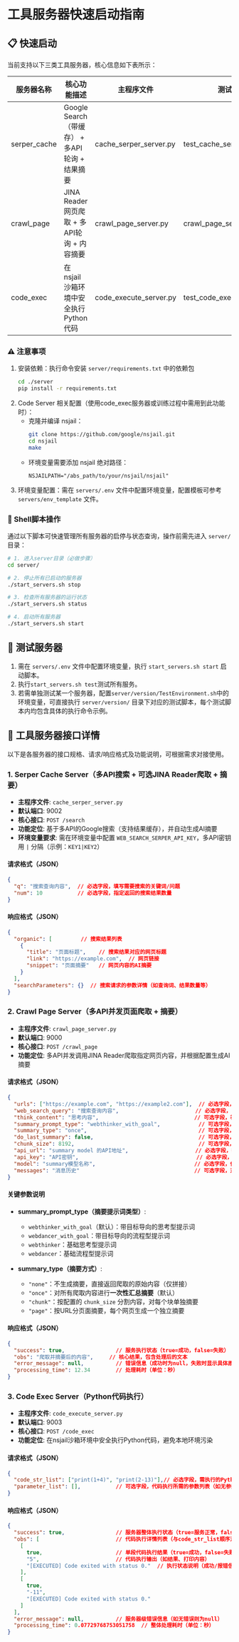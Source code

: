 # 工具服务器快速启动指南

## 📋 快速启动
当前支持以下三类工具服务器，核心信息如下表所示：

| 服务器名称       | 核心功能描述                                                                 | 主程序文件                | 测试文件                  |
| ---------------- | ---------------------------------------------------------------------------- | ------------------------- | ------------------------- |
| serper_cache     | Google Search（带缓存） + 多API轮询 + 结果摘要                               | cache_serper_server.py    | test_cache_serper_server.py|
| crawl_page       | JINA Reader网页爬取 + 多API轮询 + 内容摘要                                   | crawl_page_server.py      | crawl_page_server_test.py |
| code_exec        | 在nsjail沙箱环境中安全执行Python代码                                          | code_execute_server.py    | test_code_execute_server.py|


### ⚠️ 注意事项
1. 安装依赖：执行命令安装 `server/requirements.txt` 中的依赖包
    ```bash
    cd ./server
    pip install -r requirements.txt
    ```
2. Code Server 相关配置（使用code_exec服务器或训练过程中需用到此功能时）：
   - 克隆并编译 nsjail：
     ```bash
     git clone https://github.com/google/nsjail.git
     cd nsjail
     make
     ```
   - 环境变量需要添加 nsjail 绝对路径：
     ```
     NSJAILPATH="/abs_path/to/your/nsjail/nsjail"
     ```
3. 环境变量配置：需在 `servers/.env` 文件中配置环境变量，配置模板可参考 `servers/env_template` 文件。


### 🚀 Shell脚本操作
通过以下脚本可快速管理所有服务器的启停与状态查询，操作前需先进入 `server/` 目录：

```bash
# 1. 进入server目录（必做步骤）
cd server/

# 2. 停止所有已启动的服务器
./start_servers.sh stop

# 3. 检查所有服务器的运行状态
./start_servers.sh status

# 4. 启动所有服务器
./start_servers.sh start
```


## 🧪 测试服务器
1. 需在 `servers/.env` 文件中配置环境变量，执行 `start_servers.sh start` 启动脚本。
2. 执行`start_servers.sh test`测试所有服务。
3. 若需单独测试某一个服务器，配置`server/version/TestEnvironment.sh`中的环境变量，可直接执行 `server/version/` 目录下对应的测试脚本，每个测试脚本内均包含具体的执行命令示例。


## 🔌 工具服务器接口详情
以下是各服务器的接口规格、请求/响应格式及功能说明，可根据需求对接使用。

### 1. Serper Cache Server（多API搜索 + 可选JINA Reader爬取 + 摘要）
- **主程序文件**: `cache_serper_server.py`
- **默认端口**: 9002
- **核心接口**: `POST /search`
- **功能定位**: 基于多API的Google搜索（支持结果缓存），并自动生成AI摘要
- **环境变量要求**: 需在环境变量中配置 `WEB_SEARCH_SERPER_API_KEY`，多API密钥用 `|` 分隔（示例：`KEY1|KEY2`）

#### 请求格式（JSON）
```json
{
  "q": "搜索查询内容",  // 必选字段，填写需要搜索的关键词/问题
  "num": 10           // 必选字段，指定返回的搜索结果数量
}
```

#### 响应格式（JSON）
```json
{
  "organic": [         // 搜索结果列表
    {
      "title": "页面标题",    // 搜索结果对应的网页标题
      "link": "https://example.com",  // 网页链接
      "snippet": "页面摘要"   // 网页内容的AI摘要
    }
  ],
  "searchParameters": {}  // 搜索请求的参数详情（如查询词、结果数量等）
}
```


### 2. Crawl Page Server（多API并发页面爬取 + 摘要）
- **主程序文件**: `crawl_page_server.py`
- **默认端口**: 9000
- **核心接口**: `POST /crawl_page`
- **功能定位**: 多API并发调用JINA Reader爬取指定网页内容，并根据配置生成AI摘要

#### 请求格式（JSON）
```json
{
  "urls": ["https://example.com", "https://example2.com"],  // 必选字段，需爬取的网页URL列表
  "web_search_query": "搜索查询内容",                        // 必选字段，关联的搜索关键词（用于优化摘要）
  "think_content": "思考内容",                              // 可选字段，补充上下文说明
  "summary_prompt_type": "webthinker_with_goal",            // 可选字段，摘要提示词类型（默认值如下）
  "summary_type": "once",                                   // 可选字段，摘要方式（默认值如下）
  "do_last_summary": false,                                 // 可选字段，是否对最终结果二次摘要（默认false）
  "chunk_size": 8192,                                       // 可选字段，按块摘要时的内容块大小（默认8192字符）
  "api_url": "summary model 的API地址",                     // 必选字段，摘要模型的API接口地址
  "api_key": "API密钥",                                     // 必选字段，调用摘要模型的API密钥
  "model": "summary模型名称",                               // 必选字段，使用的摘要模型名称
  "messages": "消息历史"                                    // 可选字段，对话历史上下文（用于多轮摘要）
}
```

#### 关键参数说明
- **summary_prompt_type（摘要提示词类型）**:
  - `webthinker_with_goal`（默认）：带目标导向的思考型提示词
  - `webdancer_with_goal`：带目标导向的流程型提示词
  - `webthinker`：基础思考型提示词
  - `webdancer`：基础流程型提示词

- **summary_type（摘要方式）**:
  - `"none"`：不生成摘要，直接返回爬取的原始内容（仅拼接）
  - `"once"`：对所有爬取内容进行**一次性汇总摘要**（默认）
  - `"chunk"`：按配置的 `chunk_size` 分割内容，对每个块单独摘要
  - `"page"`：按URL分页面摘要，每个网页生成一个独立摘要

#### 响应格式（JSON）
```json
{
  "success": true,                // 服务执行状态（true=成功，false=失败）
  "obs": "爬取并摘要后的内容",     // 核心结果，包含处理后的文本
  "error_message": null,          // 错误信息（成功时为null，失败时显示具体原因）
  "processing_time": 12.34        // 处理耗时（单位：秒）
}
```


### 3. Code Exec Server（Python代码执行）
- **主程序文件**: `code_execute_server.py`
- **默认端口**: 9003
- **核心接口**: `POST /code_exec`
- **功能定位**: 在nsjail沙箱环境中安全执行Python代码，避免本地环境污染

#### 请求格式（JSON）
```json
{
  "code_str_list": ["print(1+4)", "print(2-13)"],// 必选字段，需执行的Python代码列表（每个元素为一段代码）
  "parameter_list": [],           // 可选字段，代码执行所需的参数列表（如无参数可留空）
}
```

#### 响应格式（JSON）
```json
{
  "success": true,                // 服务器整体执行状态（true=服务正常，false=服务异常）
  "obs": [                        // 代码执行详情列表（与code_str_list顺序对应）
    [
      true,                       // 单段代码执行结果（true=成功，false=失败）
      "5",                        // 代码执行输出（如结果、打印内容）
      "[EXECUTED] Code exited with status 0."  // 执行状态说明（成功/报错信息）
    ],
    [
      true,
      "-11",
      "[EXECUTED] Code exited with status 0."
    ]
  ],
  "error_message": null,          // 服务器级错误信息（如无错误则为null）
  "processing_time": 0.07729768753051758  // 整体处理耗时（单位：秒）
}
```